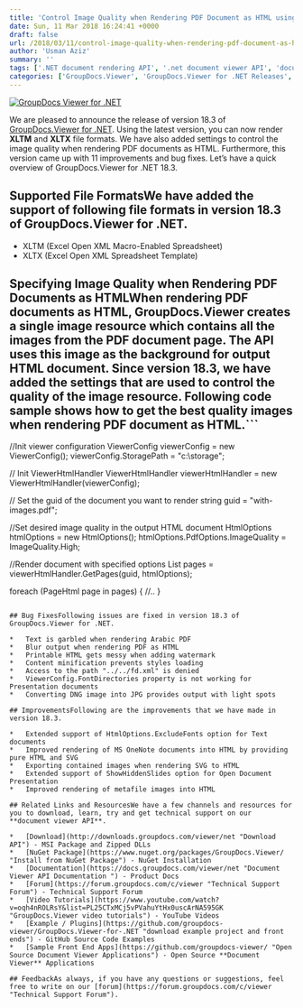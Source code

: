 ```yaml
---
title: 'Control Image Quality when Rendering PDF Document as HTML using GroupDocs.Viewer for .NET 18.3'
date: Sun, 11 Mar 2018 16:24:41 +0000
draft: false
url: /2018/03/11/control-image-quality-when-rendering-pdf-document-as-html-using-groupdocs.viewer-for-.net-18.3/
author: 'Usman Aziz'
summary: ''
tags: ['.NET document rendering API', '.net document viewer API', 'document rendering API', 'document viewer API for .net', 'document viewer API for asp.net', ]
categories: ['GroupDocs.Viewer', 'GroupDocs.Viewer for .NET Releases', 'GroupDocs.Viewer Product Family']
---
```


[![GroupDocs Viewer for .NET](https://blog.groupdocs.com/wp-content/uploads/sites/4/2016/11/groupdocs-viewer-net.png)](https://www.groupdocs.com/products/viewer/net)

We are pleased to announce the release of version 18.3 of [GroupDocs.Viewer for .NET](https://products.groupdocs.com/viewer/net). Using the latest version, you can now render **XLTM** and **XLTX** file formats. We have also added settings to control the image quality when rendering PDF documents as HTML. Furthermore, this version came up with 11 improvements and bug fixes. Let’s have a quick overview of GroupDocs.Viewer for .NET 18.3.

## Supported File FormatsWe have added the support of following file formats in version 18.3 of GroupDocs.Viewer for .NET.

*   XLTM (Excel Open XML Macro-Enabled Spreadsheet)
*   XLTX (Excel Open XML Spreadsheet Template)

## Specifying Image Quality when Rendering PDF Documents as HTMLWhen rendering PDF documents as HTML, GroupDocs.Viewer creates a single image resource which contains all the images from the PDF document page. The API uses this image as the background for output HTML document. Since version 18.3, we have added the settings that are used to control the quality of the image resource. Following code sample shows how to get the best quality images when rendering PDF document as HTML.```
//Init viewer configuration
ViewerConfig viewerConfig = new ViewerConfig();
viewerConfig.StoragePath = "c:\\storage";
   
// Init ViewerHtmlHandler 
ViewerHtmlHandler viewerHtmlHandler = new ViewerHtmlHandler(viewerConfig);
   
// Set the guid of the document you want to render
string guid = "with-images.pdf";
   
//Set desired image quality in the output HTML document
HtmlOptions htmlOptions = new HtmlOptions();
htmlOptions.PdfOptions.ImageQuality = ImageQuality.High;
  
//Render document with specified options
List pages = viewerHtmlHandler.GetPages(guid, htmlOptions);

foreach (PageHtml page in pages)
{
    //..
}
```For more details on this feature, please visit [this](https://docs.groupdocs.com/viewer/net) documentation article.

## Bug FixesFollowing issues are fixed in version 18.3 of GroupDocs.Viewer for .NET.

*   Text is garbled when rendering Arabic PDF
*   Blur output when rendering PDF as HTML
*   Printable HTML gets messy when adding watermark
*   Content minification prevents styles loading
*   Access to the path "../../fd.xml" is denied
*   ViewerConfig.FontDirectories property is not working for Presentation documents
*   Converting DNG image into JPG provides output with light spots

## ImprovementsFollowing are the improvements that we have made in version 18.3.

*   Extended support of HtmlOptions.ExcludeFonts option for Text documents
*   Improved rendering of MS OneNote documents into HTML by providing pure HTML and SVG
*   Exporting contained images when rendering SVG to HTML
*   Extended support of ShowHiddenSlides option for Open Document Presentation
*   Improved rendering of metafile images into HTML

## Related Links and ResourcesWe have a few channels and resources for you to download, learn, try and get technical support on our **document viewer API**.

*   [Download](http://downloads.groupdocs.com/viewer/net "Download API") - MSI Package and Zipped DLLs
*   [NuGet Package](https://www.nuget.org/packages/GroupDocs.Viewer/ "Install from NuGet Package") - NuGet Installation
*   [Documentation](https://docs.groupdocs.com/viewer/net "Document Viewer API Documentation ") - Product Docs
*   [Forum](https://forum.groupdocs.com/c/viewer "Technical Support Forum") - Technical Support Forum
*   [Video Tutorials](https://www.youtube.com/watch?v=oqh4nROLRsY&list=PL25CTxMCj5vPVahuYtHx0uscArNA595GK "GroupDocs.Viewer video tutorials") - YouTube Videos
*   [Example / Plugins](https://github.com/groupdocs-viewer/GroupDocs.Viewer-for-.NET "download example project and front ends") - GitHub Source Code Examples
*   [Sample Front End Apps](https://github.com/groupdocs-viewer/ "Open Source Document Viewer Applications") - Open Source **Document Viewer** Applications

## FeedbackAs always, if you have any questions or suggestions, feel free to write on our [forum](https://forum.groupdocs.com/c/viewer "Technical Support Forum").




